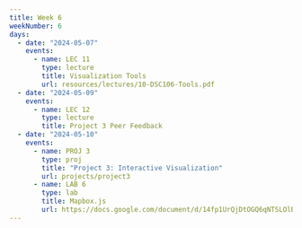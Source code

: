```yaml
---
title: Week 6
weekNumber: 6
days:
  - date: "2024-05-07"
    events:
      - name: LEC 11
        type: lecture
        title: Visualization Tools
        url: resources/lectures/10-DSC106-Tools.pdf
  - date: "2024-05-09"
    events:
      - name: LEC 12
        type: lecture
        title: Project 3 Peer Feedback
  - date: "2024-05-10"
    events:
      - name: PROJ 3
        type: proj
        title: "Project 3: Interactive Visualization"
        url: projects/project3
      - name: LAB 6
        type: lab
        title: Mapbox.js
        url: https://docs.google.com/document/d/14fp1UrQjDtOGQ6qNTSLOlBS2LhBg62POGgY908SCZHo/edit?usp=sharing
---
```

